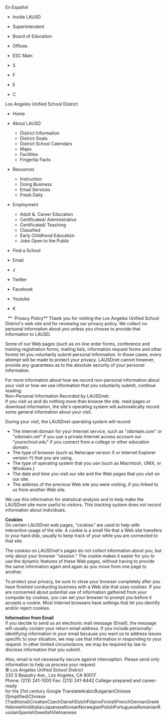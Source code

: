 En Español

*   Inside LAUSD
*   Superintendent
*   Board of Education
*   Offices
*   ESC Main

*   S
*   F
*   E
*   C

Los Angeles Unified School District

*   Home
*   About LAUSD
    *   District Information
    *   District Goals
    *   District School Calendars
    *   Maps
    *   Facilities
    *   Fingertip Facts
*   Resources
    *   Instruction
    *   Doing Business
    *   Email Services
    *   Fresh Daily
*   Employment
    *   Adult &. Career Education
    *   Certificated/ Administrative
    *   Certificated/ Teaching
    *   Classified
    *   Early Childhood Education
    *   Jobs Open to the Public
*   Find a School

*   Email
*   J
*   Twitter
*   Facebook
*   Youtube
*   K

  **  Privacy Policy** Thank you for visiting the Los Angeles Unified School District's web site and for reviewing our privacy policy. We collect no personal information about you unless you choose to provide that information to LAUSD.  
  
Some of our Web pages (such as on-line order forms, conference and training registration forms, mailing lists, information request forms and other forms) let you voluntarily submit personal information. In those cases, every attempt will be made to protect your privacy. LAUSDnet cannot however, provide any guarantees as to the absolute security of your personal information.  
  
For more information about how we record non-personal information about your visit or how we use information that you voluntarily submit, continue reading:  
Non-Personal Information Recorded by LAUSDnet:  
If you visit us and do nothing more than browse the site, read pages or download information, the site's operating system will automatically record some general information about your visit.  
  
During your visit, the LAUSDnet operating system will record:

*   The Internet domain for your Internet service, such as "xdomain.com" or "xdomain.net" if you use a private Internet access account our "yourschool.edu" if you connect from a college or other education domain.
*   The type of browser (such as Netscape version X or Internet Explorer version Y) that you are using.
*   The type of operating system that you use (such as Macintosh, UNIX, or Windows.)
*   The date and time you visit our site and the Web pages that you visit on our site.
*   The address of the previous Web site you were visiting, if you linked to us from another Web site.

  
We use this information for statistical analysis and to help make the LAUSDnet site more useful to visitors. This tracking system does not record information about individuals.  
  
**Cookies**  
On certain LAUSDnet web pages, "cookies" are used to help with interactive usage of the site. A cookie is a small file that a Web site transfers to your hard disk, usually to keep track of your while you are connected to that site.  
  
The cookies on LAUSDnet's pages do not collect information about you, but only about your browser "session." The cookie makes it easier for you to use the dynamic features of these Web pages, without having to provide the same information again and again as you move from one page to another.  
  
To protect your privacy, be sure to close your browser completely after you have finished conducting business with a Web site that uses cookies. If you are concerned about potential use of information gathered from your computer by cookies, you can set your browser to prompt you before it accepts a cookie. Most Internet browsers have settings that let you identify and/or reject cookies.  
  
**Information from Email**  
If you decide to send us an electronic mail message (Email), the message will usually contain your return email address. If you include personally-identifying information in your email because you want us to address issues specific to your situation, we may use that information in responding to your request. In other limited circumstance, we may be required by law to disclose information that you submit.  
  
Also, email is not necessarily secure against interception. Please send only information to help us process your request.  
© Los Angeles Unified School District  
333 S Beaudry Ave., Los Angeles, CA 90017  
Phone: (213) 241-1000 Fax: (213) 241-8442 College-prepared and career-ready  
for the 21st century Google TranslateArabicBulgarianChinese (Simplified)Chinese (Traditional)CroatianCzechDanishDutchFilipinoFinnishFrenchGermanGreekHebrewHindiItalianJapaneseKoreanNorwegianPolishPortugueseRomanianRussianSpanishSwedishVietnamese